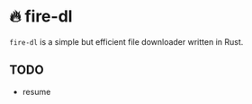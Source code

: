 # 🔥 fire-dl

`fire-dl` is a simple but efficient file downloader written in Rust.

## TODO

 - resume

